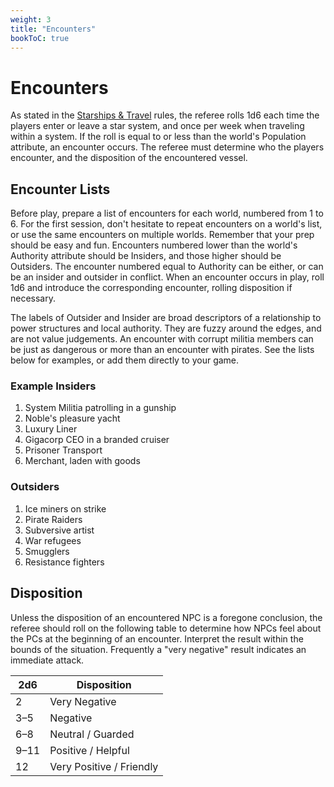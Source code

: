 ```yaml
---
weight: 3
title: "Encounters"
bookToC: true
---
```


# Encounters

As stated in the [Starships & Travel](/chapters/Rules-for-Play/starships-travel) rules, the referee rolls 1d6 each time the players enter or leave a star system, and once per week when traveling within a system. If the roll is equal to or less than the world's Population attribute, an encounter occurs. The referee must determine who the players encounter, and the disposition of the encountered vessel.

## Encounter Lists

Before play, prepare a list of encounters for each world, numbered from 1 to 6. For the first session, don't hesitate to repeat encounters on a world's list, or use the same encounters on multiple worlds. Remember that your prep should be easy and fun. Encounters numbered lower than the world's Authority attribute should be Insiders, and those higher should be Outsiders. The encounter numbered equal to Authority can be either, or can be an insider and outsider in conflict. When an encounter occurs in play, roll 1d6 and introduce the corresponding encounter, rolling disposition if necessary.

The labels of Outsider and Insider are broad descriptors of a relationship to power structures and local authority. They are fuzzy around the edges, and are not value judgements. An encounter with corrupt militia members can be just as dangerous or more than an encounter with pirates. See the lists below for examples, or add them directly to your game.

### Example Insiders
1. System Militia patrolling in a gunship
2. Noble's pleasure yacht
3. Luxury Liner
4. Gigacorp CEO in a branded cruiser
5. Prisoner Transport
6. Merchant, laden with goods

### Outsiders
1. Ice miners on strike
2. Pirate Raiders
3. Subversive artist
4. War refugees
5. Smugglers
6. Resistance fighters

## Disposition
Unless the disposition of an encountered NPC is a foregone conclusion, the referee should roll on the following table to determine how NPCs feel about the PCs at the beginning of an encounter. Interpret the result within the bounds of the situation. Frequently a "very negative" result indicates an immediate attack.

| 2d6 | Disposition |
|-----|-------------|
| 2 | Very Negative |
| 3–5 | Negative |
| 6–8 | Neutral / Guarded |
| 9–11 | Positive / Helpful |
| 12 | Very Positive / Friendly |



